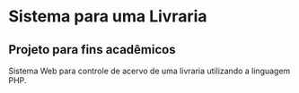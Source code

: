 # Sistema para uma Livraria
<h2>Projeto para fins acadêmicos</h2>
 <p>Sistema Web para controle de acervo de uma livraria utilizando a linguagem PHP.</p>
